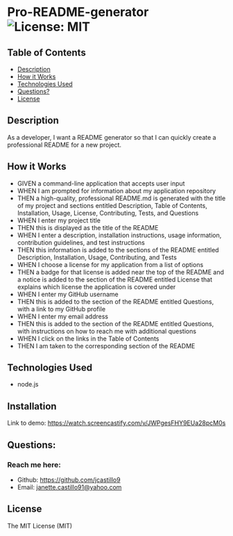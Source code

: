 # Pro-README-generator ![License: MIT](<https://img.shields.io/badge/License-MIT-yellow.svg>)

## Table of Contents
  * [Description](#description)
  * [How it Works](#how-it-works)
  * [Technologies Used](#technologies-used)
  * [Questions?](#questions)
  * [License](#license)

## Description
As a developer, I want a README generator so that I can quickly create a professional README for a new project.

## How it Works

* GIVEN a command-line application that accepts user input
* WHEN I am prompted for information about my application repository
* THEN a high-quality, professional README.md is generated with the title of my project and sections entitled Description, Table of Contents, Installation, Usage, License, Contributing, Tests, and Questions
* WHEN I enter my project title
* THEN this is displayed as the title of the README
* WHEN I enter a description, installation instructions, usage information, contribution guidelines, and test instructions
* THEN this information is added to the sections of the README entitled Description, Installation, Usage, Contributing, and Tests
* WHEN I choose a license for my application from a list of options
* THEN a badge for that license is added near the top of the README and a notice is added to the section of the README entitled License that explains which license the application is covered under
* WHEN I enter my GitHub username
* THEN this is added to the section of the README entitled Questions, with a link to my GitHub profile
* WHEN I enter my email address
* THEN this is added to the section of the README entitled Questions, with instructions on how to reach me with additional questions
* WHEN I click on the links in the Table of Contents
* THEN I am taken to the corresponding section of the README


## Technologies Used
* node.js

## Installation
Link to demo: <https://watch.screencastify.com/v/JWPgesFHY9EUa28pcM0s>


 ## Questions:
 ### Reach me here:

  * Github: <https://github.com/jcastillo9>
  * Email: janette.castillo91@yahoo.com

## License
 
The MIT License (MIT)
